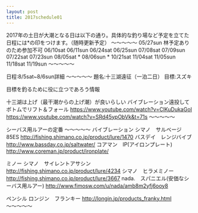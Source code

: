 ```yaml
---
layout: post
title: 2017schedule01
---
```


2017年の土日が大潮となる日は以下の通り。具体的な釣り場など予定を立てた日程には\*の印をつけます。（随時更新予定）
〜〜〜〜〜
05/27sun 林予定ありのため参加不可
06/10sat
06/11sun
06/24sat
06/25sun
07/08sat
07/09sun 
07/22sat
07/23sun
08/05sat \*
08/06sun \*
10/21sat
11/04sat
11/05sun
11/18sat
11/19sun
〜〜〜〜〜


日程:8/5sat~8/6sun詳細
〜〜〜〜〜
題名:十三湖遠征（一泊二日）
目標:スズキ

目標を釣るために役に立つであろう情報

十三湖は上げ（最干潮からの上げ潮）が良いらしい
バイブレーション遠投してボトムでリフト＆フォール
https://www.youtube.com/watch?v=ClKuDukaGoI
https://www.youtube.com/watch?v=SRd45ypObVk&t=71s
〜〜〜〜〜

シーバス用ルアーの定番
〜〜〜〜〜
バイブレーション
シマノ　サルベージ85ES
http://fishing.shimano.co.jp/product/lure/1470
バスデイ　レンジバイブ
http://www.bassday.co.jp/saltwater/
コアマン　IP(アイロンプレート)
http://www.coreman.jp/product/ironplate/

ミノー
シマノ　サイレントアサシン
http://fishing.shimano.co.jp/product/lure/4234
シマノ　ヒラメミノー
http://fishing.shimano.co.jp/product/lure/3667
nada.　スパニエル(安価なシーバス用ルアー)
http://www.fimosw.com/u/nada/amb8m2yfj6ooy8

ペンシル
ロンジン　フランキー
http://longin.jp/products_franky.html
〜〜〜〜〜
